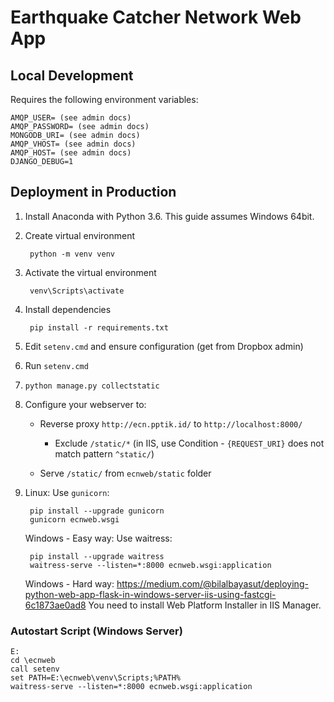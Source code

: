 # Earthquake Catcher Network Web App

## Local Development

Requires the following environment variables:

    AMQP_USER= (see admin docs)
    AMQP_PASSWORD= (see admin docs)
    MONGODB_URI= (see admin docs)
    AMQP_VHOST= (see admin docs)
    AMQP_HOST= (see admin docs)
    DJANGO_DEBUG=1


## Deployment in Production

1. Install Anaconda with Python 3.6.
   This guide assumes Windows 64bit.

2. Create virtual environment

        python -m venv venv

3. Activate the virtual environment

        venv\Scripts\activate

4. Install dependencies

        pip install -r requirements.txt

5. Edit `setenv.cmd` and ensure configuration (get from Dropbox admin)
6. Run `setenv.cmd`
7. `python manage.py collectstatic`
8. Configure your webserver to:

   * Reverse proxy `http://ecn.pptik.id/` to `http://localhost:8000/`
      * Exclude `/static/*` (in IIS, use Condition - `{REQUEST_URI}` does not match pattern `^static/`)

   * Serve `/static/` from `ecnweb/static` folder

9. Linux: Use `gunicorn`:

        pip install --upgrade gunicorn
        gunicorn ecnweb.wsgi

   Windows - Easy way: Use waitress:

        pip install --upgrade waitress
        waitress-serve --listen=*:8000 ecnweb.wsgi:application

   Windows - Hard way: https://medium.com/@bilalbayasut/deploying-python-web-app-flask-in-windows-server-iis-using-fastcgi-6c1873ae0ad8
   You need to install Web Platform Installer in IIS Manager.

### Autostart Script (Windows Server)

    E:
    cd \ecnweb
    call setenv
    set PATH=E:\ecnweb\venv\Scripts;%PATH%
    waitress-serve --listen=*:8000 ecnweb.wsgi:application
